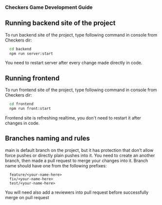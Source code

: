 ### Checkers Game Development Guide

## Running backend site of the project

To run backend site of the project, type following command in console from Checkers dir:

```bash
  cd backend
  npm run server:start
```

You need to restart server after every change made directly in code.

## Running frontend

To run frontend site of the project, type following command in console from Checkers dir:

```bash
  cd frontend
  npm run front:start
```

Frontend site is refreshing realtime, you don't need to restart it after changes in code.

## Branches naming and rules

main is default branch on the project, but it has protection that don't allow force pushes or directly plain pushes into it.
You need to create an another branch, then made a pull request to merge your changes into it.
Branch name should have one from the following prefixes:

```
  feature/<your-name-here>
  fix/<your-name-here>
  test/<your-name-here>
```

You will need also add a reviewers into pull request before successfully merge on pull request